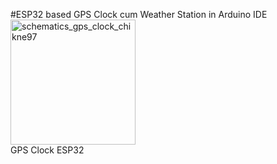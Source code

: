 #ESP32 based GPS Clock cum Weather Station in Arduino IDE
<img src="" alt="schematics_gps_clock_chikne97" width="200" height="200"> <br/>
GPS Clock ESP32 <br/><br/>
